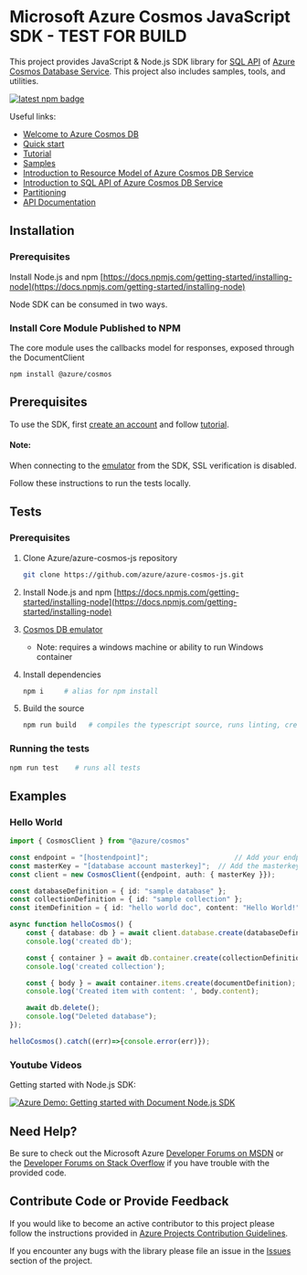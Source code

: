 # Microsoft Azure Cosmos JavaScript SDK - TEST FOR BUILD

This project provides JavaScript & Node.js SDK library for [SQL API](https://docs.microsoft.com/en-us/azure/cosmos-db/sql-api-sql-query) of [Azure Cosmos
Database Service](https://azure.microsoft.com/en-us/services/cosmos-db/). This project also includes samples, tools, and utilities.

[![latest npm badge](https://img.shields.io/npm/v/%40azure%2Fcosmos/latest.svg)](https://www.npmjs.com/package/@azure/cosmos)

Useful links:

* [Welcome to Azure Cosmos DB](https://docs.microsoft.com/en-us/azure/cosmos-db/community)
* [Quick start](https://docs.microsoft.com/en-us/azure/cosmos-db/sql-api-nodejs-get-started)
* [Tutorial](https://docs.microsoft.com/en-us/azure/cosmos-db/sql-api-nodejs-application)
* [Samples](https://github.com/Azure/azure-documentdb-node/tree/master/samples)
* [Introduction to Resource Model of Azure Cosmos DB Service](https://docs.microsoft.com/en-us/azure/cosmos-db/sql-api-resources)
* [Introduction to SQL API of Azure Cosmos DB Service](https://docs.microsoft.com/en-us/azure/cosmos-db/sql-api-sql-query)
* [Partitioning](https://docs.microsoft.com/en-us/azure/cosmos-db/sql-api-partition-data)
* [API Documentation](http://azure.microsoft.com/en-us/develop/nodejs/)

## Installation

### Prerequisites

Install Node.js and npm
[https://docs.npmjs.com/getting-started/installing-node](https://docs.npmjs.com/getting-started/installing-node)

Node SDK can be consumed in two ways.

### Install Core Module Published to NPM

The core module uses the callbacks model for responses, exposed through the DocumentClient

    npm install @azure/cosmos

## Prerequisites

To use the SDK, first [create an account](https://docs.microsoft.com/en-us/azure/cosmos-db/create-documentdb-nodejs) and follow [tutorial](https://docs.microsoft.com/en-us/azure/cosmos-db/documentdb-nodejs-application).

#### Note:

When connecting to the [emulator](https://docs.microsoft.com/en-us/azure/cosmos-db/local-emulator) from the SDK, SSL verification is disabled.

Follow these instructions to run the tests locally.

## Tests

### Prerequisites

1.  Clone Azure/azure-cosmos-js repository

    ```bash
    git clone https://github.com/azure/azure-cosmos-js.git
    ```

2.  Install Node.js and npm
    [https://docs.npmjs.com/getting-started/installing-node](https://docs.npmjs.com/getting-started/installing-node)

3.  [Cosmos DB emulator](https://docs.microsoft.com/en-us/azure/cosmos-db/local-emulator)

    * Note: requires a windows machine or ability to run Windows container

4.  Install dependencies

    ```bash
    npm i     # alias for npm install
    ```

5.  Build the source

    ```bash
    npm run build   # compiles the typescript source, runs linting, creates webpack, creates docs
    ```

### Running the tests

```bash
npm run test    # runs all tests
```

## Examples

### Hello World

```ts
import { CosmosClient } from "@azure/cosmos"

const endpoint = "[hostendpoint]";                     // Add your endpoint
const masterKey = "[database account masterkey]";  // Add the masterkey of the endpoint
const client = new CosmosClient({endpoint, auth: { masterKey }});

const databaseDefinition = { id: "sample database" };
const collectionDefinition = { id: "sample collection" };
const itemDefinition = { id: "hello world doc", content: "Hello World!" };

async function helloCosmos() {
    const { database: db } = await client.database.create(databaseDefinition);
    console.log('created db');

    const { container } = await db.container.create(collectionDefinition);
    console.log('created collection');

    const { body } = await container.items.create(documentDefinition);
    console.log('Created item with content: ', body.content);

    await db.delete();
    console.log("Deleted database");
});

helloCosmos().catch((err)=>{console.error(err)});
```

### Youtube Videos

Getting started with Node.js SDK:

[![Azure Demo: Getting started with Document Node.js SDK](http://img.youtube.com/vi/UAE7h9PCZjA/0.jpg)](http://www.youtube.com/watch?v=UAE7h9PCZjA)

## Need Help?

Be sure to check out the Microsoft Azure [Developer Forums on MSDN](https://social.msdn.microsoft.com/forums/azure/en-US/home?forum=AzureDocument) or the [Developer Forums on Stack Overflow](https://stackoverflow.com/questions/tagged/azure-cosmosdb) if you have trouble with the provided code.

## Contribute Code or Provide Feedback

If you would like to become an active contributor to this project please follow the instructions provided in [Azure Projects Contribution Guidelines](http://azure.github.io/guidelines.html).

If you encounter any bugs with the library please file an issue in the [Issues](https://github.com/Azure/azure-documentdb-node/issues) section of the project.

